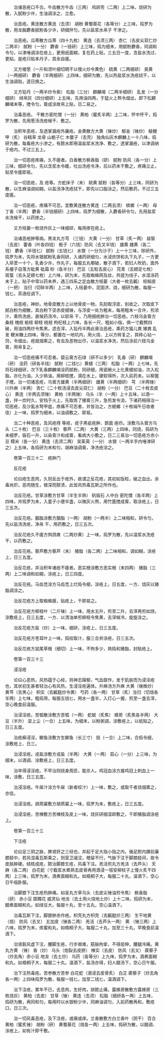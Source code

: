 <!-- { "loadSidebar": true } -->
　　治诸恶疮口不合。牛齿散方牛齿（三两） 鸡卵壳（二两）上二味，烧研为散，入腻粉少许，生油调涂之、立愈。

　　治恶疮。黄连散方黄连（去须） 胡粉 黄蜀葵花（各等分）上三味，捣罗为散，用龙脑麝香腻粉各少许，研细拌匀，先以盐浆水帛子 干渗之。

　　治恶疮。瓜蒂散方瓜蒂（四十九枚） 黄连（去须三两） 杏仁（去皮尖双仁炒二两半） 腻粉（一分） 麝香（一钱研）上三味，捣为细末，用腻粉麝香，同调和令匀，以津唾调涂在疮上，更用纸面糊，复在药上贴，三五日一度，含盐水洗过、更贴，是疮只贴本丹子，其余自瘥。

　　又方楼葱（一斤和须叶细切晒干以慢火炒令黄色） 硫黄（二两细研） 臭黄（一两细研） 麝香（半两细研）上四味，细研为散，先以热盐浆水洗疮拭干，以生油调贴，逐日换之。

　　又方铅丹（一两半炒令紫） 松脂（三分） 麒麟竭（二两半细研） 乱发（一分细研） 绯帛灰（四分细研）上五味，先用油四两，于猛火上熬令烟出，即下松麒麟竭末等，搅令匀，膏成涂故帛上贴，日二易之。

　　治毒恶疮。 干散方密陀僧（一分） 黄柏（蜜炙半两）上二味，怀中怀干，捣罗为散，先用葱汤洗疮候干、敷之。

　　治积年恶疮，及透掌漏疮外廉疮。金黄散方大黄（锉炒） 郁金（锉炒） 鲮鲤甲（炙） 谷精草 龙骨 山栀子仁 木鳖子（去壳） 独角仙灰木麒麟上一十八味，捣研为散，每看疮大小渗之，有脓水即用温盐浆水洗净、敷之，透掌漏疮，以津调纳于疮内，不过三五上。

　　治一切恶疮疼痛，久不瘥者。白香散方枫香脂（研） 腻粉 防风（各一分）上三味，细研令匀，先以含浆水令暖，吐出洗疮令净，后以药末干敷之，疼痛立止，贴至令瘥即易。

　　治一切恶疮，及 疮等。方蛇床子（末） 硫黄 腻粉（各等分）上三味，同研为散，以生麻油调如糊，以盐汤净洗疮拭干，即先以口脂涂之，然后敷药，不过三五度瘥。

　　治一切恶疮，疼痛不可忍。宜敷黄连散方黄连（二两去须） 槟榔（一两） 母丁香（半两） 麝香（半钱细研）上四味，捣罗为细散，入麝香研令匀，先用盐浆水洗候干，以药掺之。

　　又方栝蒌一枚烧作灰上一味细研，每用掺在疮上。

　　治诸恶疮肿等病。黑龙丸方芎 （三钱） 大黄（一分） 甘草（炙一两） 益智（去皮） 藿香（叶各四钱） 栀子（六钱）防风（去叉半钱） 雄黄 雌黄（各二钱） 麝香（半钱匕） 腻粉（五钱匕） 水银（一分为沙子）上一十三味，除研外，捣罗为末，先将水银腻粉乳香同研，入诸药研细匀，水浸炊饼和丸下丸子，一方更入荜茇一十个，乳香少许，作丸子，每服五丸嚼破，散子酒下，若妇人吹奶，面外系瘤子自落方砒黄 砒霜 砂（各半分） 巴豆（五粒去皮心） 芫青（去翅足七枚） 斑蝥（去头足翅七枚）上六味，研为末，先取蜘蛛网及丝，共搓为线子，水湿涂药末于上，贴子中常以药末养，遇三四系之定血散方栝蒌（大者一枚去瓤） 棕榈皮（一把） 当归（切碎半两）上二味，入栝蒌中，泥固济、烧，细研为散，每服一钱匕，茶酒任调下。

　　治恶疮，神妙。地骨皮散方上以地骨皮一物，先刮取浮皮，别收之，次取皮下腻白粉为细散，其白粉下坚赤皮细锉，与浮皮一处为粗末，每用粗末一合许，煎浓汁，乘热洗疮，直候药汤冷，以软帛 干，乃用细疮肿治一切恶疮。六枝乌金膏方桑枝 槐枝 榆枝 柳枝 桃枝 枸杞枝上六味，各长一尺，粗如小指，俱一寸截劈四破，用油四两炒令焦黑，滤去滓，入铅丹半两此膏治恶疮，熏药方猫儿粪 猪粪 乱发 粳米糠上四味，等分，都置在一地坑内，用火烧、上以方砖复之，其砖心钻一窍，令烟出，疮就烟熏之，有虫及恶物出尽，以温浆水净洗，然后涂前六枝乌金膏，用帛复之。

　　治一切恶疮痛不可忍者。碧云膏方石绿（研不以多少） 乳香（研） 麒麟竭（研） 没药（研各半钱） 腻粉（二钱匕）黄蜡（三两） 松脂（一两）上七味，先将石绿细研，次下乳香麒麟竭没药腻粉，同研细，用瓷碗火上化黄蜡如油，次入松脂，亦化为油，入少熟油，用柳枝搅，滴在水上，硬软得所，次入前药末。以柳篦子搅，治一切诸恶疮，乌膏方雄黄（半两细研） 雌黄（半两细研） 芎 （半两锉） 川升麻（半两） 杏仁（二十枚汤浸去皮尖双仁） 胡粉（一分） 巴豆（二十枚去皮心） 黄连（半两去须锉） 黄柏（半两锉） 乌头（半（一两）上十五味，以酒一盏，拌一炊时久，安铛于火上，先取炼了猪膏三升，急煎发令消，下诸药相得治一切恶疮，及沙虱水弩甲疽，疼痛不可忍者，并皆治之，方蜣螂（十枚端午日收者佳）上一味，捣罗为细末，以油调敷之、即易。

　　治二十种恶疮，及风疮痔 等疮，疣子黑疵疮肿、鹊面 痤疖。涂敷乌头膏方乌头（二十枚） 巴豆（三十枚） 藜芦（二两） 大黄（三两）上四味，同烧，捣研为末细罗，锻石一升，以染青汁和成膏，看病大小敷之，日二三易治一切恶疮方赤小豆 糯米（各一分） 黄连（去须二两） 吴茱萸（一分） 水银（一两半手内唾津研之）上五味，各捣研为末和匀，胡麻油调膏，净洗疮涂之。

　　卷第一百三十二　疮肿门

　　反花疮

　　论曰疮生恶肉，久则反出于疮外，故谓之反花疮，其初如饭粒，破之血出，余毒尚炽，恶肉随生，根深而脓溃，此皆风热毒瓦斯之所作也。

　　治反花疮。甘草涂敷方甘草（半生半熟） 矾锻石 人中白 密陀僧（各半两）上四味，并捣罗为末，入童子小便半盏，以微灰火熬，用竹篦搅成膏，取涂疮上，日三五次。

　　治反花疮。胭脂涂敷方胭脂（一两） 胡粉（一两半）上二味相和，研令匀，先以盐汤洗疮，净帛 干，用药敷之，日三五次。

　　治反花疮久不瘥方鹁鸽粪（二两炒黄）上一味，捣罗为散，先以温浆水洗疮 干，以药敷之。

　　治反花疮。藜芦敷方藜芦（末） 猪脂（各二两）上二味相和，调如糊，涂疮上，日三五度。

　　治反花疮，并治积年诸疮不瘥者。恶实根涂敷方恶实根（末四两） 猪脂（三两）上二味调和如糊，涂疮上，日三四度。

　　治反花疮。马齿苋涂方马齿苋上烂捣令细，涂疮上，日五度，一方、烧灰以猪脂调涂之。

　　治反花疮方上取蜘蛛膜，贴疮上，干即易之。

　　治反花疮方柳枝叶（二斤锉）上一味，用水五升，煎至二升，去滓再煎如饧，涂敷疮上，日三五度，一方、以清油单煎柳枝令焦黄，去滓候冷，旋旋涂之。

　　治反花疮方盐（炒）上一味，细研，涂疮上，日三五度。

　　治反花疮方苍耳叶上一味，捣绞取汁，服三合并涂疮，日三五次。

　　治反花疮方鼠尾草根（细切）上一味，不拘多少，熟捣和猪脂，封贴疮上。

　　卷第一百三十三

　　浸淫疮

　　论曰心恶热，风热蕴于心经，则神志躁郁，气血鼓作，发于肌肤而为浸淫疮也，其状初生甚者轻治心有风热，生浸淫疮遍体。升麻汤方升麻 大黄（锉微炒） 黄芩（去黑心） 枳实（去瓤麸炒令黄） 芍药（各一两） 甘草（炙）当归（切焙各半两）上七味，粗捣筛，每服五钱匕，用水一盏半，入灯心一握，煎至一盏去滓，空心晚食前温服。

　　治浸淫疮。苦瓠散涂敷方苦瓠（一两） 蛇蜕（炙焦） 蜂房（炙焦各半两） 大豆（半升） 梁上尘（一合）上五味，为细末，以粉粥调，涂敷疮上，以纸贴之，日三五度。

　　治疮癣浸淫，鲫鱼涂敷方生鲫鱼（长三寸） 豉（一合）上二味，合捣令细，涂敷疮上、日三。

　　治浸淫疮。戎盐涂敷方戎盐（半两） 大黄（一两） 茹心（一分）上三味，为细末，以酒调、涂敷疮上，日三五度。

　　治卒得浸淫疮。不早治则绕身周匝，能杀人。鸡冠血涂方雄鸡冠上刺血上一味，涂敷，日三五度。

　　治浸淫疮。牛屎汁涂方牛屎（新者绞汁）上一味，敷之，或取干者烧烟熏之，亦佳。

　　治浸淫疮。胡燕窠敷方胡燕窠上一味，捣罗为末，敷疮上，日三五度。

　　治浸淫疮，苦楝敷方苦楝枝及皮上一味，烧灰研细湿即敷之，干即猪脂调涂疮上。

　　卷第一百三十三

　　下注疮

　　论曰足三阴之脉，脾肾肝之三经也，并起于足大指小指之内，循足跗内踝前廉膝胫中，若风湿毒瓦斯乘之，则营卫凝涩，稽留不行，气脉下注于脚膝胫间，故令皮肤肿硬。结核成疮，脓治脚膝生疮，风毒下注。羌活煎丸方羌活（去芦头） 天麻（各二两） 白花蛇（寸截浆水煮熟去皮骨再用酒浸一宿安柳杖子上慢火炙干四两）上三味，捣罗为末，酒煮面糊和丸，如梧桐子大，每服二十丸，温酒下，空心日午临卧服。

　　治脚膝下注生疮热肿痛。如圣丸方草乌头（去皮尖锉油煎令焦） 枫香脂（研） 赤小豆 踯躅花 威灵仙 地龙（去土用火烧地土炒）上十二味，捣研为末，醋煮面糊和丸，如绿豆大，每服十丸，至十五丸，空心温酒下。

　　治毒瓦斯下注，脚膝肿赤作疮。枳壳丸方枳壳（去瓤麸炒三两） 生干地黄（焙） 防风（去叉） 五加皮（锉各二两） 羌活（去芦头一两） 黄 （锉三两）上六味，捣罗为末，炼蜜和丸，如梧桐子大，每服二十丸，加至三十丸，早晚食前温酒下。

　　治肾脏风虚下注，腰脚生疮，行步艰难，筋脉拘挛，不得屈伸，腰腿冷痛。黄 丸方黄 （锉） 香（炒） 乌头（炮裂去皮脐） 楝实（去皮） 防风（去叉） 蒺藜子（炒去角）赤小豆 地龙（去土炒） 乌药（各等分）上九味，捣罗为末，酒煮面糊和丸，如梧桐子大，每服二十丸，温酒下，盐汤亦得，妇人醋汤下，空心日午服。

　　治下注热毒疮。苦参散方苦参 白花蛇（酒浸去皮骨炙） 白芷 蒺藜子（炒去角各一两）上四味捣罗为散，每服一钱匕，加至二钱匕，温酒调下。

　　治下注疮，累年不已，去息肉，生好肉，排脓止痛，露蜂房散敷方露蜂房（三枚烧灰） 黄柏（去皮） 甘草（锉） 黄连（去须） 松脂（细研各一两）上五味，捣研为散，再同和匀，每用时以水银粉少许，同麻油调匀，入前药散再和，敷疮口，日三次。

　　治一切风毒恶疮，及下注疮，或痛或痒。兰香散敷方白兰香叶（阴干） 百合 黄柏（蜜炙锉） 胡粉（研） 黄蜀葵花（焙各一两）上五味，捣研为散，以醋调、涂疮上，如有汁即干敷。


